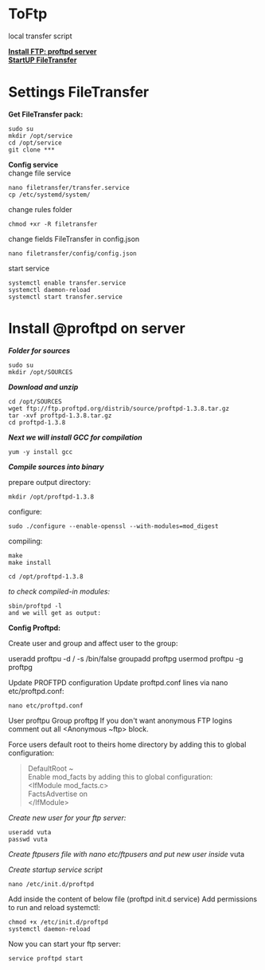 # ToFtp
local transfer script

**[Install FTP: proftpd server](https://github.com/hatimyra/ToFtp/edit/main/README.md#install-proftpd-on-server)**  
**[StartUP FileTransfer](https://github.com/hatimyra/ToFtp/edit/main/README.md#settings-filetransfer)**


# **Settings FileTransfer**

**Get FileTransfer pack:**
```
sudo su
mkdir /opt/service
cd /opt/service
git clone ***
```
**Config service**  
change file service 
```
nano filetransfer/transfer.service
cp /etc/systemd/system/
```

change rules folder 
```
chmod +xr -R filetransfer
```

change fields FileTransfer in config.json
```
nano filetransfer/config/config.json
```

start service 
```
systemctl enable transfer.service
systemctl daemon-reload
systemctl start transfer.service
```


# **Install @proftpd on server**
***Folder for sources***
```
sudo su
mkdir /opt/SOURCES
```

***Download and unzip***
```
cd /opt/SOURCES
wget ftp://ftp.proftpd.org/distrib/source/proftpd-1.3.8.tar.gz
tar -xvf proftpd-1.3.8.tar.gz
cd proftpd-1.3.8
```

***Next we will install GCC for compilation***
```
yum -y install gcc
```

***Compile sources into binary***

prepare output directory:
```
mkdir /opt/proftpd-1.3.8
```

configure: 
```
sudo ./configure --enable-openssl --with-modules=mod_digest
```

compiling:
```
make
make install
```

```
cd /opt/proftpd-1.3.8
```

_to check compiled-in modules:_
```
sbin/proftpd -l
and we will get as output:
```

**Config Proftpd:**

Create user and group and affect user to the group:

useradd proftpu -d / -s /bin/false
groupadd proftpg
usermod proftpu -g proftpg


Update PROFTPD configuration
Update proftpd.conf lines via nano etc/proftpd.conf:

```
nano etc/proftpd.conf
```

User                            proftpu
Group                           proftpg
If you don't want anonymous FTP logins comment out all <Anonymous ~ftp> block.

Force users default root to theirs home directory by adding this to global configuration:

> DefaultRoot ~  
> Enable mod_facts by adding this to global configuration:  
> \<IfModule mod_facts.c>  
>     FactsAdvertise on  
> \</IfModule>

_Create new user for your ftp server:_
```
useradd vuta
passwd vuta
```
_Create ftpusers file with  nano etc/ftpusers and put new user inside_
vuta

_Create startup service script_
```
nano /etc/init.d/proftpd
```
Add inside the content of below file (proftpd init.d service) Add permissions to run and reload systemctl:

```
chmod +x /etc/init.d/proftpd
systemctl daemon-reload
```
Now you can start your ftp server:
```
service proftpd start
```  
